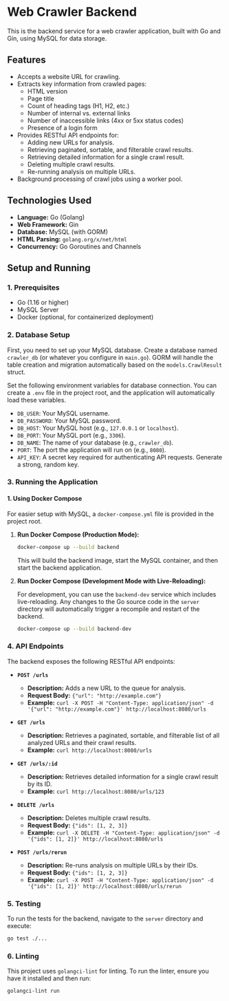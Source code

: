 # Web Crawler Backend

This is the backend service for a web crawler application, built with Go and Gin, using MySQL for data storage.

## Features

- Accepts a website URL for crawling.
- Extracts key information from crawled pages:
  - HTML version
  - Page title
  - Count of heading tags (H1, H2, etc.)
  - Number of internal vs. external links
  - Number of inaccessible links (4xx or 5xx status codes)
  - Presence of a login form
- Provides RESTful API endpoints for:
  - Adding new URLs for analysis.
  - Retrieving paginated, sortable, and filterable crawl results.
  - Retrieving detailed information for a single crawl result.
  - Deleting multiple crawl results.
  - Re-running analysis on multiple URLs.
- Background processing of crawl jobs using a worker pool.

## Technologies Used

- **Language:** Go (Golang)
- **Web Framework:** Gin
- **Database:** MySQL (with GORM)
- **HTML Parsing:** `golang.org/x/net/html`
- **Concurrency:** Go Goroutines and Channels

## Setup and Running

### 1. Prerequisites

- Go (1.16 or higher)
- MySQL Server
- Docker (optional, for containerized deployment)

### 2. Database Setup

First, you need to set up your MySQL database. Create a database named `crawler_db` (or whatever you configure in `main.go`). GORM will handle the table creation and migration automatically based on the `models.CrawlResult` struct.

Set the following environment variables for database connection. You can create a `.env` file in the project root, and the application will automatically load these variables.

- `DB_USER`: Your MySQL username.
- `DB_PASSWORD`: Your MySQL password.
- `DB_HOST`: Your MySQL host (e.g., `127.0.0.1` or `localhost`).
- `DB_PORT`: Your MySQL port (e.g., `3306`).
- `DB_NAME`: The name of your database (e.g., `crawler_db`).
- `PORT`: The port the application will run on (e.g., `8080`).
- `API_KEY`: A secret key required for authenticating API requests. Generate a strong, random key.

### 3. Running the Application

#### 1. Using Docker Compose

For easier setup with MySQL, a `docker-compose.yml` file is provided in the project root.

1.  **Run Docker Compose (Production Mode):**

    ```bash
    docker-compose up --build backend
    ```

    This will build the backend image, start the MySQL container, and then start the backend application.

2.  **Run Docker Compose (Development Mode with Live-Reloading):**

    For development, you can use the `backend-dev` service which includes live-reloading. Any changes to the Go source code in the `server` directory will automatically trigger a recompile and restart of the backend.

    ```bash
    docker-compose up --build backend-dev
    ```

### 4. API Endpoints

The backend exposes the following RESTful API endpoints:

- **`POST /urls`**

  - **Description:** Adds a new URL to the queue for analysis.
  - **Request Body:** `{"url": "http://example.com"}`
  - **Example:** `curl -X POST -H "Content-Type: application/json" -d '{"url": "http://example.com"}' http://localhost:8080/urls`

- **`GET /urls`**

  - **Description:** Retrieves a paginated, sortable, and filterable list of all analyzed URLs and their crawl results.
  - **Example:** `curl http://localhost:8080/urls`

- **`GET /urls/:id`**

  - **Description:** Retrieves detailed information for a single crawl result by its ID.
  - **Example:** `curl http://localhost:8080/urls/123`

- **`DELETE /urls`**

  - **Description:** Deletes multiple crawl results.
  - **Request Body:** `{"ids": [1, 2, 3]}`
  - **Example:** `curl -X DELETE -H "Content-Type: application/json" -d '{"ids": [1, 2]}' http://localhost:8080/urls`

- **`POST /urls/rerun`**
  - **Description:** Re-runs analysis on multiple URLs by their IDs.
  - **Request Body:** `{"ids": [1, 2, 3]}`
  - **Example:** `curl -X POST -H "Content-Type: application/json" -d '{"ids": [1, 2]}' http://localhost:8080/urls/rerun`

### 5. Testing

To run the tests for the backend, navigate to the `server` directory and execute:

```bash
go test ./...
```

### 6. Linting

This project uses `golangci-lint` for linting. To run the linter, ensure you have it installed and then run:

```bash
golangci-lint run
```
